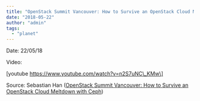 ```yaml
---
title: "OpenStack Summit Vancouver: How to Survive an OpenStack Cloud Meltdown with Ceph"
date: "2018-05-22"
author: "admin"
tags: 
  - "planet"
---
```


Date: 22/05/18

Video:

\[youtube https://www.youtube.com/watch?v=n2S7uNC\_KMw\]

Source: Sebastian Han ([OpenStack Summit Vancouver: How to Survive an OpenStack Cloud Meltdown with Ceph](https://sebastien-han.fr/blog/2018/05/22/OpenStack-Summit-Vancouver-How-to-Survive-an-OpenStack-Cloud-Meltdown-with-Ceph/))
